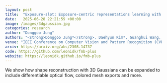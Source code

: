```yaml
---
layout: post
title:  "Exposure-slot: Exposure-centric representations learning with Slot-in-Slot Attention for Region-aware Exposure Correction"
date:   2025-06-28 22:21:59 +00:00
image: /images/3dgaussian.jpg
categories: research
author: "Donggoo Jung"
authors: "<strong>Donggoo Jung*</strong>, Daehyun Kim*, Guanghui Wang, TaeHyun Kim"
venue: "IEEE Conference on Computer Vision and Pattern Recognition (CVPR)"
arxiv: https://arxiv.org/abs/2308.14737
code: https://github.com/leonidk/fmb-plus
website: https://leonidk.github.io/fmb-plus
---
```

We show how shape reconstruction with 3D Gaussians can be expanded to include differentiable optical flow, colored mesh exports and more. 